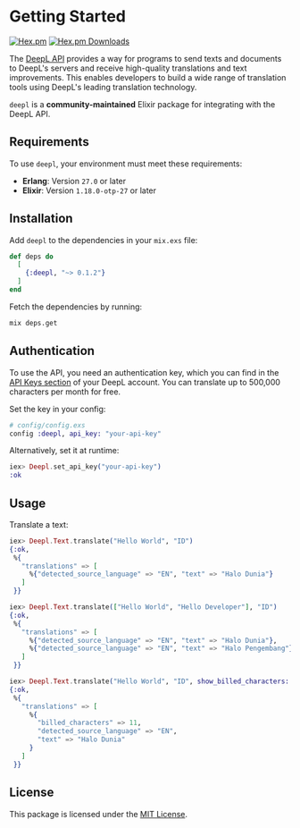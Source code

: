 # Getting Started

[![Hex.pm](https://img.shields.io/hexpm/v/deepl)](https://hex.pm/packages/deepl)
[![Hex.pm Downloads](https://img.shields.io/hexpm/dt/deepl)](https://hex.pm/packages/deepl)

The [DeepL API](https://www.deepl.com/docs-api) provides a way for programs to send texts and
documents to DeepL's servers and receive high-quality translations and text improvements. This
enables developers to build a wide range of translation tools using DeepL's leading translation technology.

`deepl` is a **community-maintained** Elixir package for integrating with the DeepL API.

## Requirements

To use `deepl`, your environment must meet these requirements:

- **Erlang**: Version `27.0` or later
- **Elixir**: Version `1.18.0-otp-27` or later

## Installation

Add `deepl` to the dependencies in your `mix.exs` file:

```elixir
def deps do
  [
    {:deepl, "~> 0.1.2"}
  ]
end
```

Fetch the dependencies by running:

```sh
mix deps.get
```

## Authentication

To use the API, you need an authentication key, which you can find in the
[API Keys section](https://www.deepl.com/en/your-account/keys) of your DeepL account. You can translate up to 500,000 characters per month for free.

Set the key in your config:

```elixir
# config/config.exs
config :deepl, api_key: "your-api-key"
```

Alternatively, set it at runtime:

```elixir
iex> Deepl.set_api_key("your-api-key")
:ok
```

## Usage

Translate a text:

```elixir
iex> Deepl.Text.translate("Hello World", "ID")
{:ok,
 %{
   "translations" => [
     %{"detected_source_language" => "EN", "text" => "Halo Dunia"}
   ]
 }}

iex> Deepl.Text.translate(["Hello World", "Hello Developer"], "ID")
{:ok,
 %{
   "translations" => [
     %{"detected_source_language" => "EN", "text" => "Halo Dunia"},
     %{"detected_source_language" => "EN", "text" => "Halo Pengembang"}
   ]
 }}

iex> Deepl.Text.translate("Hello World", "ID", show_billed_characters: true)
{:ok,
 %{
   "translations" => [
     %{
       "billed_characters" => 11,
       "detected_source_language" => "EN",
       "text" => "Halo Dunia"
     }
   ]
 }}
```

## License

This package is licensed under the [MIT License](https://github.com/muzhawir/deepl/blob/main/LICENSE.md).
